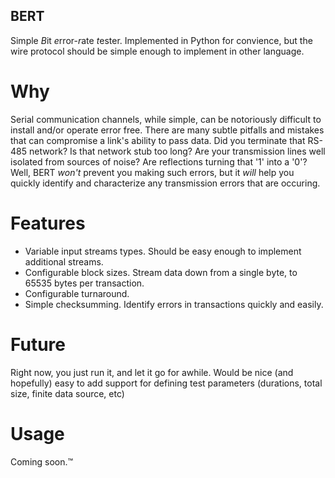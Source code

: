 BERT
----
Simple *B*it *e*rror-*r*ate *t*ester. Implemented in Python for convience, but the wire protocol
should be simple enough to implement in other language.

Why
===
Serial communication channels, while simple, can be notoriously difficult to install and/or operate
error free. There are many subtle pitfalls and mistakes that can compromise a link's ability to pass
data. Did you terminate that RS-485 network? Is that network stub too long? Are your transmission
lines well isolated from sources of noise? Are reflections turning that '1' into a '0'? Well, BERT
*won't* prevent you making such errors, but it *will* help you quickly identify and characterize 
any transmission errors that are occuring.

Features
========
 * Variable input streams types. Should be easy enough to implement additional streams. 
 * Configurable block sizes. Stream data down from a single byte, to 65535 bytes per transaction.
 * Configurable turnaround.
 * Simple checksumming. Identify errors in transactions quickly and easily.
 
Future
======
Right now, you just run it, and let it go for awhile. Would be nice (and hopefully) easy to add support
for defining test parameters (durations, total size, finite data source, etc)

Usage
=====
Coming soon.™
